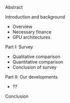 Abstract

Introduction and background 
 - Overview
 - Necessary finance
 - GPU architectures

Part I: Survey
  - Qualitative comparison
  - Quantitative comparison
  - Conclusion of survey

Part II: Our developments
  - ??

Conclusion
